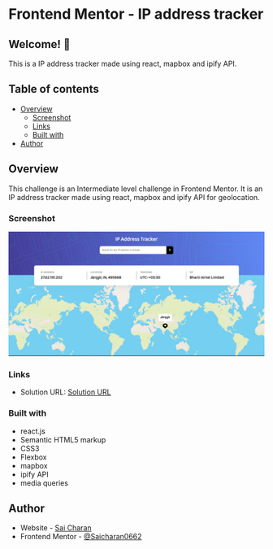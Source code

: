 # Frontend Mentor - IP address tracker
## Welcome! 👋
This is a IP address tracker made using react, mapbox and ipify API.

## Table of contents

- [Overview](#overview)
  - [Screenshot](#screenshot)
  - [Links](#links)
  - [Built with](#built-with)
- [Author](#author)

## Overview
This challenge is an Intermediate level challenge in Frontend Mentor. It is an IP address tracker made using react, mapbox and ipify API for geolocation.

### Screenshot
![IP ADDRESS TRACKER](./screenshot/screenshot.jpg)

### Links

- Solution URL: [Solution URL](https://github.com/Saicharan0662/ip-address-tracker-react)

### Built with

- react.js
- Semantic HTML5 markup
- CSS3
- Flexbox
- mapbox
- ipify API
- media queries

## Author

- Website - [Sai Charan](https://saicharan006.netlify.app/)
- Frontend Mentor - [@Saicharan0662](https://www.frontendmentor.io/profile/Saicharan0662)
